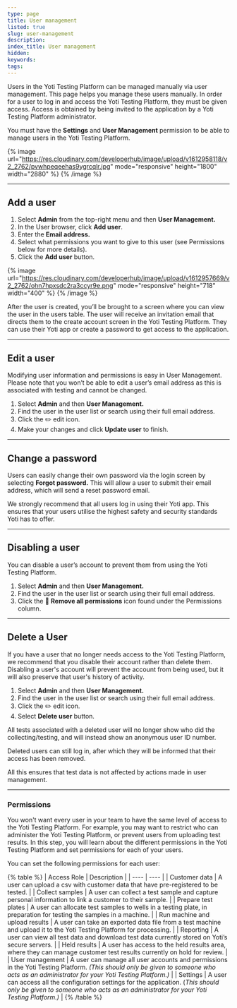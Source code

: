 ```yaml
---
type: page
title: User management
listed: true
slug: user-management
description: 
index_title: User management
hidden: 
keywords: 
tags: 
---
```


Users in the Yoti Testing Platform can be managed manually via user management. This page helps you manage these users manually. In order for a user to log in and access the Yoti Testing Platform, they must be given access. Access is obtained by being invited to the application by a Yoti Testing Platform administrator. 

You must have the **Settings** and **User Management** permission to be able to manage users in the Yoti Testing Platform.

{% image url="https://res.cloudinary.com/developerhub/image/upload/v1612958118/v2_2762/pvwhpeqeehas9ygrcqlr.jpg" mode="responsive" height="1800" width="2880" %}
{% /image %}

---

## Add a user

1. Select **Admin** from the top-right menu and then **User Management.**
2. In the User browser, click **Add user**.
3. Enter the **Email address.**
4. Select what permissions you want to give to this user (see Permissions below for more details).
5. Click the **Add user** button.

{% image url="https://res.cloudinary.com/developerhub/image/upload/v1612957669/v2_2762/ohn7hpxsdc2ra3ccyr9e.png" mode="responsive" height="718" width="400" %}
{% /image %}

After the user is created, you’ll be brought to a screen where you can view the user in the users table. The user will receive an invitation email that directs them to the create account screen in the Yoti Testing Platform. They can use their Yoti app or create a password to get access to the application.

---

## Edit a user

Modifying user information and permissions is easy in User Management. Please note that you won’t be able to edit a user’s email address as this is associated with testing and cannot be changed.

1. Select **Admin** and then **User Management.**
2. Find the user in the user list or search using their full email address.
3. Click the ✏️ edit icon. 
4. Make your changes and click **Update user** to finish.

---

## Change a password

Users can easily change their own password via the login screen by selecting **Forgot password.** This will allow a user to submit their email address, which will send a reset password email.

We strongly recommend that all users log in using their Yoti app. This ensures that your users utilise the highest safety and security standards Yoti has to offer.

---

## Disabling a user

You can disable a user’s account to prevent them from using the Yoti Testing Platform.

1. Select **Admin** and then **User Management.**
2. Find the user in the user list or search using their full email address.
3. Click the 🚫 **Remove all permissions** icon found under the Permissions column.

---

## Delete a User

If you have a user that no longer needs access to the Yoti Testing Platform, we recommend that you disable their account rather than delete them. Disabling a user's account will prevent the account from being used, but it will also preserve that user's history of activity.

1. Select **Admin** and then **User Management.**
2. Find the user in the user list or search using their full email address.
3. Click the ✏️ edit icon.
4. Select **Delete user** button.

All tests associated with a deleted user will no longer show who did the collecting/testing, and will instead show an anonymous user ID number.

Deleted users can still log in, after which they will be informed that their access has been removed.

All this ensures that test data is not affected by actions made in user management.

---

### Permissions

You won't want every user in your team to have the same level of access to the Yoti Testing Platform. For example, you may want to restrict who can administer the Yoti Testing Platform, or prevent users from uploading test results. In this step, you will learn about the different permissions in the Yoti Testing Platform and set permissions for each of your users.

You can set the following permissions for each user:

{% table %}
| Access Role | Description | 
| ---- | ---- | 
| Customer data | A user can upload a csv with customer data that have pre-registered to be tested. | 
| Collect samples | A user can collect a test sample and capture personal information to link a customer to their sample. | 
| Prepare test plates | A user can allocate test samples to wells in a testing plate, in preparation for testing the samples in a machine. | 
| Run machine and upload results | A user can take an exported data file from a test machine and upload it to the Yoti Testing Platform for processing. | 
| Reporting | A user can view all test data and download test data currently stored on Yoti’s secure servers. | 
| Held results | A user has access to the held results area, where they can manage customer test results currently on hold for review. | 
| User management | A user can manage all user accounts and permissions in the Yoti Testing Platform. _(This should only be given to someone who acts as an administrator for your Yoti Testing Platform.)_ | 
| Settings | A user can access all the configuration settings for the application. (_This should only be given to someone who acts as an administrator for your Yoti Testing Platform.)_ | 
{% /table %}